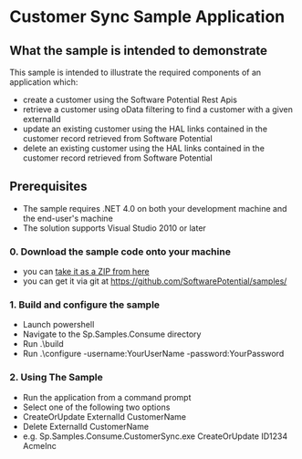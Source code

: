 # Customer Sync Sample Application

## What the sample is intended to demonstrate

This sample is intended to illustrate the required components of an application which:

* create a customer using the Software Potential Rest Apis
* retrieve a customer using oData filtering to find a customer with a given externalId
* update an existing customer using the HAL links contained in the customer record retrieved from Software Potential
* delete an existing customer using the HAL links contained in the customer record retrieved from Software Potential

## Prerequisites

* The sample requires .NET 4.0 on both your development machine and the end-user's machine
* The solution supports Visual Studio 2010 or later

### 0. Download the sample code onto your machine 

* you can [take it as a ZIP from here](https://github.com/SoftwarePotential/samples/zipball/master) 
* you can get it via git at https://github.com/SoftwarePotential/samples/

### 1. Build and configure the sample

* Launch powershell 
* Navigate to the Sp.Samples.Consume directory
* Run .\build
* Run .\configure -username:YourUserName -password:YourPassword

### 2. Using The Sample

* Run the application from a command prompt 
* Select one of the following two options
* CreateOrUpdate ExternalId CustomerName
* Delete ExternalId CustomerName
* e.g. Sp.Samples.Consume.CustomerSync.exe CreateOrUpdate ID1234 AcmeInc
